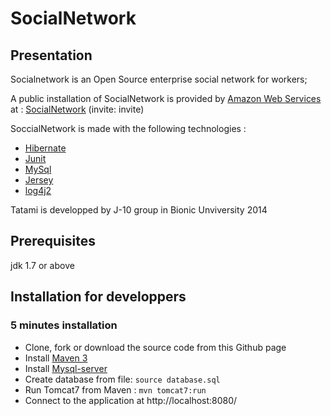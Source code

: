SocialNetwork
================

Presentation
------------------

Socialnetwork is an Open Source enterprise social network for workers;

A public installation of  SocialNetwork is provided by [Amazon Web Services](http://http://aws.amazon.com/) at : 
[SocialNetwork](http://54.187.174.199:8080/) (invite: invite)

SoccialNetwork is made with the following technologies :

- [Hibernate](http://www.http://hibernate.org/)
- [Junit](http://junit.org/)
- [MySql](http://www.mysql.com/)
- [Jersey](https://jersey.java.net/)
- [log4j2](http://logging.apache.org/log4j/2.x/)
 
Tatami is developped by J-10 group in Bionic Unviversity 2014

Prerequisites
-------------
jdk 1.7 or above

Installation for developpers
---------------------------------------

### 5 minutes installation

- Clone, fork or download the source code from this Github page
- Install [Maven 3](http://maven.apache.org/)
- Install [Mysql-server](http://dev.mysql.com/downloads/mysql/)
- Create database from file: `source database.sql`
- Run Tomcat7 from Maven : `mvn tomcat7:run`
- Connect to the application at http://localhost:8080/
